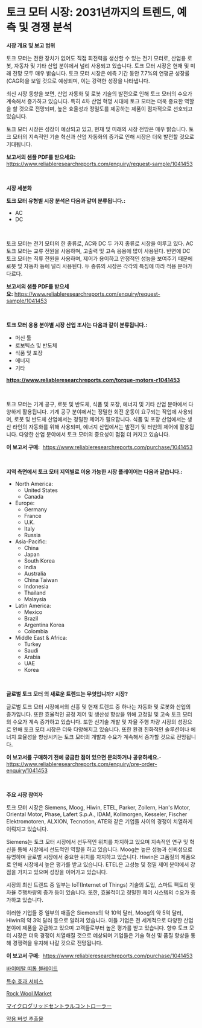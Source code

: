 <p><h1>토크 모터 시장: 2031년까지의 트렌드, 예측 및 경쟁 분석</h1></p><p><strong>시장 개요 및 보고 범위</strong></p>
<p><p>토크 모터는 전환 장치가 없어도 직접 회전력을 생산할 수 있는 전기 모터로, 산업용 로봇, 자동차 및 기타 산업 분야에서 널리 사용되고 있습니다. 토크 모터 시장은 현재 및 미래 전망 모두 매우 밝습니다. 토크 모터 시장은 예측 기간 동안 7.7%의 연평균 성장률(CAGR)을 보일 것으로 예상되며, 이는 강력한 성장을 나타냅니다. </p><p>최신 시장 동향을 보면, 산업 자동화 및 로봇 기술의 발전으로 인해 토크 모터의 수요가 계속해서 증가하고 있습니다. 특히 4차 산업 혁명 시대에 토크 모터는 더욱 중요한 역할을 할 것으로 전망되며, 높은 효율성과 정밀도를 제공하는 제품이 점차적으로 선호되고 있습니다. </p><p>토크 모터 시장은 성장이 예상되고 있고, 현재 및 미래의 시장 전망은 매우 밝습니다. 토크 모터의 지속적인 기술 혁신과 산업 자동화의 증가로 인해 시장은 더욱 발전할 것으로 기대됩니다.</p></p>
<p><strong>보고서의 샘플 PDF를 받으세요:</strong> <a href="https://www.reliableresearchreports.com/enquiry/request-sample/1041453">https://www.reliableresearchreports.com/enquiry/request-sample/1041453</a></p>
<p>&nbsp;</p>
<p><strong>시장 세분화</strong></p>
<p><strong>토크 모터 유형별 시장 분석은 다음과 같이 분류됩니다.:</strong></p>
<p><ul><li>AC</li><li>DC</li></ul></p>
<p>&nbsp;</p>
<p><p>토크 모터는 전기 모터의 한 종류로, AC와 DC 두 가지 종류로 시장을 이루고 있다. AC 토크 모터는 교류 전원을 사용하며, 고출력 및 고속 응용에 많이 사용된다. 반면에 DC 토크 모터는 직류 전원을 사용하며, 제어가 용이하고 안정적인 성능을 보여주기 때문에 로봇 및 자동차 등에 널리 사용된다. 두 종류의 시장은 각각의 특징에 따라 적용 분야가 다르다.</p></p>
<p><strong>보고서의 샘플 PDF를 받으세요:</strong>&nbsp;<a href="https://www.reliableresearchreports.com/enquiry/request-sample/1041453">https://www.reliableresearchreports.com/enquiry/request-sample/1041453</a></p>
<p>&nbsp;</p>
<p><strong> 토크 모터 응용 분야별 시장 산업 조사는 다음과 같이 분류됩니다.:</strong></p>
<p><ul><li>머신 툴</li><li>로보틱스 및 반도체</li><li>식품 및 포장</li><li>에너지</li><li>기타</li></ul></p>
<p><strong><a href="https://www.reliableresearchreports.com/torque-motors-r1041453">https://www.reliableresearchreports.com/torque-motors-r1041453</a></strong></p>
<p>&nbsp;</p>
<p><p>토크 모터는 기계 공구, 로봇 및 반도체, 식품 및 포장, 에너지 및 기타 산업 분야에서 다양하게 활용됩니다. 기계 공구 분야에서는 정밀한 회전 운동이 요구되는 작업에 사용되며, 로봇 및 반도체 산업에서는 정밀한 제어가 필요합니다. 식품 및 포장 산업에서는 생산 라인의 자동화를 위해 사용되며, 에너지 산업에서는 발전기 및 터빈의 제어에 활용됩니다. 다양한 산업 분야에서 토크 모터의 중요성이 점점 더 커지고 있습니다.</p></p>
<p><strong>이 보고서 구매:</strong>&nbsp; <a href="https://www.reliableresearchreports.com/purchase/1041453">https://www.reliableresearchreports.com/purchase/1041453</a></p>
<p>&nbsp;</p>
<p><strong>지역 측면에서 토크 모터 지역별로 이용 가능한 시장 플레이어는 다음과 같습니다.:</strong></p>
<p><ul>
    <li>
        North America:
        <ul>
            <li>United States</li>
            <li>Canada</li>
        </ul>
    </li>
    <li>
        Europe:
        <ul>
            <li>Germany</li>
            <li>France</li>
            <li>U.K.</li>
            <li>Italy</li>
            <li>Russia</li>
        </ul>
    </li>
    <li>
        Asia-Pacific:
        <ul>
            <li>China</li>
            <li>Japan</li>
            <li>South Korea</li>
            <li>India</li>
            <li>Australia</li>
            <li>China Taiwan</li>
            <li>Indonesia</li>
            <li>Thailand</li>
            <li>Malaysia</li>
        </ul>
    </li>
    <li>
        Latin America:
        <ul>
            <li>Mexico</li>
            <li>Brazil</li>
            <li>Argentina Korea</li>
            <li>Colombia</li>
        </ul>
    </li>
    <li>
        Middle East & Africa:
        <ul>
            <li>Turkey</li>
            <li>Saudi</li>
            <li>Arabia</li>
            <li>UAE</li>
            <li>Korea</li>
        </ul>
    </li>
    </ul></p>
<p>&nbsp;</p>
<p><strong>글로벌 토크 모터 의 새로운 트렌드는 무엇입니까? 시장?</strong></p>
<p><p>글로벌 토크 모터 시장에서의 신흥 및 현재 트렌드 중 하나는 자동화 및 로봇화 산업의 증가입니다. 또한 효율적인 공정 제어 및 생산성 향상을 위해 고정밀 및 고속 토크 모터의 수요가 계속 증가하고 있습니다. 또한 신기술 개발 및 자율 주행 차량 시장의 성장으로 인해 토크 모터 시장은 더욱 다양해지고 있습니다. 또한 환경 친화적인 솔루션이나 에너지 효율성을 향상시키는 토크 모터의 개발과 수요가 계속해서 증가할 것으로 전망됩니다.</p></p>
<p><strong>이 보고서를 구매하기 전에 궁금한 점이 있으면 문의하거나 공유하세요.</strong>- <a href="https://www.reliableresearchreports.com/enquiry/pre-order-enquiry/1041453">https://www.reliableresearchreports.com/enquiry/pre-order-enquiry/1041453</a></p>
<p>&nbsp;</p>
<p><strong>주요 시장 참여자</strong></p>
<p><p>토크 모터 시장은 Siemens, Moog, Hiwin, ETEL, Parker, Zollern, Han's Motor, Oriental Motor, Phase, Lafert S.p.A., IDAM, Kollmorgen, Kesseler, Fischer Elektromotoren, ALXION, Tecnotion, ATE와 같은 기업들 사이의 경쟁이 치열하게 이뤄지고 있습니다.</p><p>Siemens는 토크 모터 시장에서 선두적인 위치를 차지하고 있으며 지속적인 연구 및 혁신을 통해 시장에서 선도적인 역할을 하고 있습니다. Moog는 높은 성능과 신뢰성으로 유명하며 글로벌 시장에서 중요한 위치를 차지하고 있습니다. Hiwin은 고품질의 제품으로 인해 시장에서 높은 평가를 받고 있습니다. ETEL은 고성능 및 정밀 제어 분야에서 강점을 가지고 있으며 성장을 이어가고 있습니다.</p><p>시장의 최신 트렌드 중 일부는 IoT(Internet of Things) 기술의 도입, 스마트 팩토리 및 자율 주행차량의 증가 등이 있습니다. 또한, 효율적이고 정밀한 제어 시스템의 수요가 증가하고 있습니다.</p><p>이러한 기업들 중 일부의 매출은 Siemens의 약 10억 달러, Moog의 약 5억 달러, Hiwin의 약 3억 달러 등으로 알려져 있습니다. 이들 기업은 전 세계적으로 다양한 산업 분야에 제품을 공급하고 있으며 고객들로부터 높은 평가를 받고 있습니다. 향후 토크 모터 시장은 더욱 경쟁이 치열해질 것으로 예상되며 기업들은 기술 혁신 및 품질 향상을 통해 경쟁력을 유지해 나갈 것으로 전망됩니다.</p></p>
<p><strong>이 보고서 구매:</strong>&nbsp;&nbsp;<a href="https://www.reliableresearchreports.com/purchase/1041453">https://www.reliableresearchreports.com/purchase/1041453</a></p>
<p><p><a href="https://github.com/vskv4779xr1/Market-Research-Report-List-1/blob/main/330584029157.md">바이메탈 띠톱 블레이드</a></p><p><a href="https://medium.com/@mekhirenner_87471/%ED%8A%B9%EC%88%98-%ED%9A%A8%EA%B3%BC-%EC%84%9C%EB%B9%84%EC%8A%A4-%EC%8B%9C%EC%9E%A5-%EA%B7%9C%EB%AA%A8-cagr-%ED%8A%B8%EB%A0%8C%EB%93%9C-2024-2030-f2320df6c2f8">특수 효과 서비스</a></p><p><a href="https://issuu.com/reportprime-2/docs/rock-wool-market-size-2030.pptx">Rock Wool Market</a></p><p><a href="https://github.com/ksxzwxabcuynh011/Market-Research-Report-List-1/blob/main/928624728453.md">マイクログリッドセントラルコントローラー</a></p><p><a href="https://github.com/xvz497517413/Market-Research-Report-List-1/blob/main/601922529153.md">약용 버섯 추출물</a></p></p>